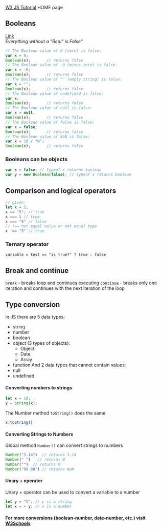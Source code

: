 [W3 JS Tutorial](https://www.w3schools.com/js/default.asp) HOME page

## Booleans
[Link](https://www.w3schools.com/Js/js_booleans.asp) <br/>
*Everything without a "Real" is False"*
```js
// The Boolean value of 0 (zero) is false:
var x = 0;
Boolean(x);       // returns false
// The Boolean value of -0 (minus zero) is false:
var x = -0;
Boolean(x);       // returns false
// The Boolean value of "" (empty string) is false:
var x = "";
Boolean(x);       // returns false
// The Boolean value of undefined is false:
var x;
Boolean(x);       // returns false
// The Boolean value of null is false:
var x = null;
Boolean(x);       // returns false
// The Boolean value of false is false:
var x = false;
Boolean(x);       // returns false
// The Boolean value of NaN is false:
var x = 10 / "H";
Boolean(x);       // returns false
```
### Booleans can be objects
```js
var x = false; // typeof x returns boolean
var y = new Boolean(false); // typeof x returns boolean
```

## Comparison and logical operators

```js
// given:
let x = 5;
x == "5"; // true
x === 5 // true
x === "5" // false
// !== not equal value or not equal type
x !== "5" // true

```

### Ternary operator
`variable = test == "is true?" ? true : false`

## Break and continue
`break` - breaks loop and continues executing
`continue` - breaks only one iteration and continues with the next iteration of the loop

## Type conversion
In JS there are 5 data types:
* string
* number
* boolean
* object (3 types of objects):
  * Object
  * Date
  * Array
* function
And 2 data types that cannot contain values:
* null
* undefined

#### Converting numbers to strings
```js
let x = 10;
y = String(x);
```
The Number method `toString()` does the same.
```js
x.toString()
```
#### Converting Strings to Numbers
Global method `Number()` can convert strings to numbers
```js
Number("3.14")  // returns 3.14
Number(" ")   // returns 0
Number("")  // returns 0
Number("99 88") // returns NaN
```

#### Unary + operator
Unary + operator can be used to convert a variable to a number
```js
let y = "5"; // y is a string
let x = + y; // x is a number
```

#### For more conversions (boolean-number, date-number, etc.) visit [W3Schools](https://www.w3schools.com/Js/js_type_conversion.asp)
